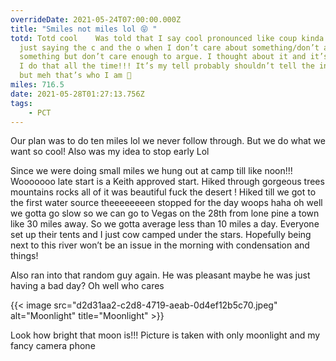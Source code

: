 ```yaml
---
overrideDate: 2021-05-24T07:00:00.000Z
title: "Smiles not miles lol 😝 "
totd: Totd cool    Was told that I say cool pronounced like coup kinda like I’m
  just saying the c and the o when I don’t care about something/don’t agree with
  something but don’t care enough to argue. I thought about it and it’s so true
  I do that all the time!!! It’s my tell probably shouldn’t tell the internets
  but meh that’s who I am 🤬
miles: 716.5
date: 2021-05-28T01:27:13.756Z
tags: 
    - PCT
---
```

Our plan was to do ten miles lol we never follow through. But we do what we want so cool! Also was my idea to stop early Lol 



Since we were doing small miles we hung out at camp till like noon!!! Wooooooo late start is a Keith approved start. Hiked through gorgeous trees mountains rocks all of it was beautiful fuck the desert ! Hiked till we got to the first water source theeeeeeeen stopped for the day woops haha oh well we gotta go slow so we can go to Vegas on the 28th from lone pine a town like 30 miles away. So we gotta average less than 10 miles a day. Everyone set up their tents and I just cow camped under the stars. Hopefully being next to this river won’t be an issue in the morning with condensation and things!

Also ran into that random guy again. He was pleasant maybe he was just having a bad day? Oh well who cares

{{< image src="d2d31aa2-c2d8-4719-aeab-0d4ef12b5c70.jpeg" alt="Moonlight" title="Moonlight" >}}

Look how bright that moon is!!! Picture is taken with only moonlight and my fancy camera phone